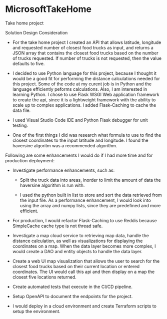 # MicrosoftTakeHome
Take home project

Solution Design Consideration

- For the take home project I created an API that allows latitude, longitude and requested number of closest food trucks as input, and returns a JSON array that contains the closest food trucks based on the number of trucks requested.  If number of trucks is not requested, then the value defaults to five.

- I decided to use Python language for this project, because I thought it would be a good fit for performing the distance calculations needed for this project.   Some of the code at my curent job is in Python and the language efficiently peforms calculations.  Also, I am interested in learning Python.  I chose to use Flask WSGI Web application framework to create the api, since it is a lightweight framework with the ability to scale up to complex applications.  I added Flask-Caching to cache the data file.

 - I used Visual Studio Code IDE and Python Flask debugger for unit testing. 

- One of the first things I did was research what formula to use to find the closest coordinates to the input latitude and longitude. I found the haversine algoritm was a recommended algorithm.  

Following are some enhancements I would do if I had more time and for production deployment:

  - Investigate performance enhancements, such as:
  
    - Split the truck data into areas, inorder to limit the amount of data the haversine algorithm is run with.

     - I used the python built in list to store and sort the data retrieved from the input file.  As a performance enhancement, I would look into using the array and numpy lists, since they are predefined and more efficient. 
    
  - For production, I would refactor Flask-Caching to use Reddis because SimpleCache cache type is not thread safe.

  - Investigate a map cloud service to retrieving map data, handle the distance calculation, as well as visualizations for displaying the coordinates on a map. When the data layer becomes more complex, I would create a DAO and entity objects to handle the data layer. 

  - Create a web UI map visualization that allows the user to search for the closest food trucks based on their current location or entered coordinates.  The UI would call this api and then display on a map the closest five locations returned.
  
  - Create automated tests that execute in the CI/CD pipeline.  
  
  - Setup OpenAPI to document the endpoints for the project.  
  
  - I would deploy in a cloud environment and create Terraform scripts to setup the environment. 
